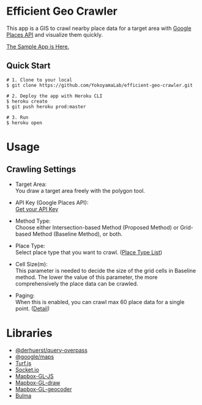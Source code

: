# Efficient Geo Crawler
This app is a GIS to crawl nearby place data for a target area with [Google Places API](https://developers.google.com/places/web-service/overview) and visualize them quickly.

<!-- ![demo-gif](./demo.gif) -->
[The Sample App is Here.](https://efficient-geo-crawler.herokuapp.com/)

## Quick Start
```
# 1. Clone to your local
$ git clone https://github.com/YokoyamaLab/efficient-geo-crawler.git

# 2. Deploy the app with Heroku CLI
$ heroku create
$ git push heroku prod:master

# 3. Run
$ heroku open
```

# Usage
## Crawling Settings
* Target Area:  <br>
You draw a target area freely with the polygon tool.
* API Key (Google Places API): <br>
[Get your API Key](https://developers.google.com/places/web-service/get-api-key)

* Method Type:<br>
Choose either Intersection-based Method (Proposed Method) or Grid-based Method (Baseline Method), or both.
* Place Type:<br>
Select place type that you want to crawl. ([Place Type List](https://developers.google.com/places/web-service/supported_types))
* Cell Size(m):<br>
This parameter is needed to decide the size of the grid cells in Baseline method. The lower the value of this parameter, the more comprehensively the place data can be crawled.
* Paging:<br>
When this is enabled, you can crawl max 60 place data for a single point. ([Detail](https://developers.google.com/places/web-service/search#PlaceSearchRequests))

# Libraries
* [@derhuerst/query-overpass](https://github.com/derhuerst/query-overpass)
* [@google/maps](https://github.com/googlemaps/google-maps-services-js/tree/%40google/maps)
* [Turf.js](https://turfjs.org/)
* [Socket.io](https://socket.io/)
* [Mapbox-GL-JS](https://github.com/mapbox/mapbox-gl-js)
* [Mapbox-GL-draw](https://github.com/mapbox/mapbox-gl-draw)
* [Mapbox-GL-geocoder](https://github.com/mapbox/mapbox-gl-geocoder)
* [Bulma](https://bulma.io/)